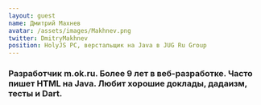 ```yaml
---
layout: guest
name: Дмитрий Махнев
avatar: /assets/images/Makhnev.png
twitter: DmitryMakhnev
position: HolyJS PC, верстальщик на Java в JUG Ru Group
---
```

### Разработчик m.ok.ru. Более 9 лет в веб-разработке. Часто пишет HTML на Java. Любит хорошие доклады, дадаизм, тесты и Dart.

